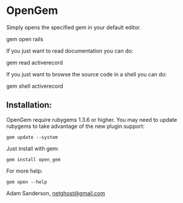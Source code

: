 OpenGem
========

Simply opens the specified gem in your default editor.
  
  gem open rails
  
If you just want to read documentation you can do:

  gem read activerecord
  
If you just want to browse the source code in a shell you can do:

  gem shell activerecord
  
Installation:
------------
OpenGem require rubygems 1.3.6 or higher.  You may need
to update rubygems to take advantage of the new plugin support:

    gem update --system

Just install with gem:

    gem install open_gem

For more help: 

    gem open --help
  
Adam Sanderson, netghost@gmail.com
